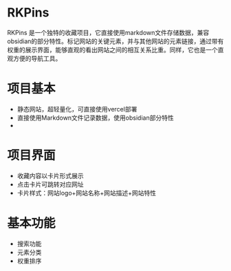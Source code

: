 # RKPins
RKPins 是一个独特的收藏项目，它直接使用markdown文件存储数据，兼容obsidian的部分特性。标记网站的关键元素，并与其他网站的元素链接，通过带有权重的展示界面，能够直观的看出网站之间的相互关系比重。同样，它也是一个直观方便的导航工具。

# 项目基本
- 静态网站，超轻量化，可直接使用vercel部署
- 直接使用Markdown文件记录数据，使用obsidian部分特性
- 

# 项目界面
- 收藏内容以卡片形式展示
- 点击卡片可跳转对应网址
- 卡片样式：网站logo+网站名称+网站描述+网站特性

# 基本功能
- 搜索功能
- 元素分类
- 权重排序

